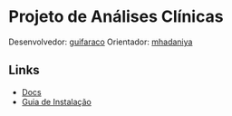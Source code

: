 # Projeto de Análises Clínicas

Desenvolvedor: [guifaraco](https://github.com/guifaraco)
Orientador: [mhadaniya](https://github.com/mhadaniya)

## Links

- [Docs](docs/README.md)
- [Guia de Instalação](analisesclinicas/README.md)
